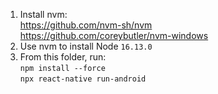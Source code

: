 1. Install nvm:   
https://github.com/nvm-sh/nvm   
https://github.com/coreybutler/nvm-windows
2. Use nvm to install Node `16.13.0`
3. From this folder, run:   
`npm install --force`   
`npx react-native run-android`   
